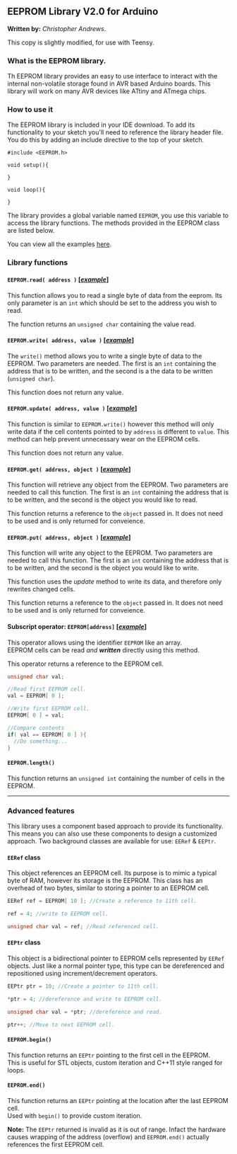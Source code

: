 ## **EEPROM Library V2.0** for Arduino

**Written by:** _Christopher Andrews_.

This copy is slightly modified, for use with Teensy.

### **What is the EEPROM library.**

Th EEPROM library provides an easy to use interface to interact with the internal non-volatile storage found in AVR based Arduino boards. This library will work on many AVR devices like ATtiny and ATmega chips.

### **How to use it**
The EEPROM library is included in your IDE download. To add its functionality to your sketch you'll need to reference the library header file. You do this by adding an include directive to the top of your sketch.

```Arduino
#include <EEPROM.h>

void setup(){

}

void loop(){

}

```

The library provides a global variable named `EEPROM`, you use this variable to access the library functions. The methods provided in the EEPROM class are listed below.

You can view all the examples [here](examples/).

### **Library functions**

#### **`EEPROM.read( address )`** [[_example_]](examples/eeprom_read/eeprom_read.ino)

This function allows you to read a single byte of data from the eeprom.
Its only parameter is an `int` which should be set to the address you wish to read.

The function returns an `unsigned char` containing the value read.

#### **`EEPROM.write( address, value )`** [[_example_]](examples/eeprom_write/eeprom_write.ino)

The `write()` method allows you to write a single byte of data to the EEPROM.
Two parameters are needed. The first is an `int` containing the address that is to be written, and the second is a the data to be written (`unsigned char`).

This function does not return any value.

#### **`EEPROM.update( address, value )`** [[_example_]](examples/eeprom_update/eeprom_update.ino)

This function is similar to `EEPROM.write()` however this method will only write data if the cell contents pointed to by `address` is different to `value`. This method can help prevent unnecessary wear on the EEPROM cells.

This function does not return any value.

#### **`EEPROM.get( address, object )`** [[_example_]](examples/eeprom_get/eeprom_get.ino)

This function will retrieve any object from the EEPROM.
Two parameters are needed to call this function. The first is an `int` containing the address that is to be written, and the second is the object you would like to read.

This function returns a reference to the `object` passed in. It does not need to be used and is only returned for conveience.

#### **`EEPROM.put( address, object )`** [[_example_]](examples/eeprom_put/eeprom_put.ino)

This function will write any object to the EEPROM.
Two parameters are needed to call this function. The first is an `int` containing the address that is to be written, and the second is the object you would like to write.

This function uses the _update_ method to write its data, and therefore only rewrites changed cells.

This function returns a reference to the `object` passed in. It does not need to be used and is only returned for conveience.

#### **Subscript operator: `EEPROM[address]`** [[_example_]](examples/eeprom_crc/eeprom_crc.ino)

This operator allows using the identifier `EEPROM` like an array.  
EEPROM cells can be read _and_ **_written_** directly using this method.

This operator returns a reference to the EEPROM cell.

```c++
unsigned char val;

//Read first EEPROM cell.
val = EEPROM[ 0 ];

//Write first EEPROM cell.
EEPROM[ 0 ] = val;

//Compare contents
if( val == EEPROM[ 0 ] ){
  //Do something...
}
```

#### **`EEPROM.length()`**

This function returns an `unsigned int` containing the number of cells in the EEPROM.

---

### **Advanced features**

This library uses a component based approach to provide its functionality. This means you can also use these components to design a customized approach. Two background classes are available for use: `EERef` & `EEPtr`.

#### **`EERef` class**

This object references an EEPROM cell.
Its purpose is to mimic a typical byte of RAM, however its storage is the EEPROM.
This class has an overhead of two bytes, similar to storing a pointer to an EEPROM cell.

```C++
EERef ref = EEPROM[ 10 ]; //Create a reference to 11th cell.

ref = 4; //write to EEPROM cell.

unsigned char val = ref; //Read referenced cell.
```

#### **`EEPtr` class**

This object is a bidirectional pointer to EEPROM cells represented by `EERef` objects.
Just like a normal pointer type, this type can be dereferenced and repositioned using 
increment/decrement operators.

```C++
EEPtr ptr = 10; //Create a pointer to 11th cell.

*ptr = 4; //dereference and write to EEPROM cell.

unsigned char val = *ptr; //dereference and read.

ptr++; //Move to next EEPROM cell.
```

#### **`EEPROM.begin()`**

This function returns an `EEPtr` pointing to the first cell in the EEPROM.  
This is useful for STL objects, custom iteration and C++11 style ranged for loops.

#### **`EEPROM.end()`**

This function returns an `EEPtr` pointing at the location after the last EEPROM cell.  
Used with `begin()` to provide custom iteration.

**Note:** The `EEPtr` returned is invalid as it is out of range. Infact the hardware causes wrapping of the address (overflow) and `EEPROM.end()` actually references the first EEPROM cell.

